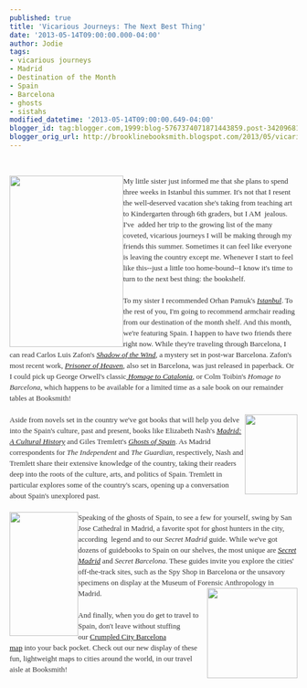 ```yaml
---
published: true
title: 'Vicarious Journeys: The Next Best Thing'
date: '2013-05-14T09:00:00.000-04:00'
author: Jodie
tags:
- vicarious journeys
- Madrid
- Destination of the Month
- Spain
- Barcelona
- ghosts
- sistahs
modified_datetime: '2013-05-14T09:00:00.649-04:00'
blogger_id: tag:blogger.com,1999:blog-5767374071871443859.post-3420968199614481796
blogger_orig_url: http://brooklinebooksmith.blogspot.com/2013/05/vicarious-journeys-next-best-thing.html
---
```


<br /><div style="color: #333333; font-family: Georgia, 'Times New Roman', 'Bitstream Charter', Times, serif; font-size: 13px; line-height: 19px;"><a data-mce-href="http://globecornerbookstore.com/blogs/wp-content/uploads/2013/05/94797.jpg" href="http://globecornerbookstore.com/blogs/wp-content/uploads/2013/05/94797.jpg"><img alt="" class="alignleft size-medium wp-image-9101" data-mce-src="http://globecornerbookstore.com/blogs/wp-content/uploads/2013/05/94797-199x300.jpg" height="300" src="http://globecornerbookstore.com/blogs/wp-content/uploads/2013/05/94797-199x300.jpg" style="border: 0px; cursor: default; float: left;" title="94797" width="199" /></a>My little sister just informed me that she plans to spend three weeks in Istanbul this summer. It's not that I resent the well-deserved vacation she's taking from teaching art to Kindergarten through 6th graders, but I AM &nbsp;jealous. I've &nbsp;added her trip to the growing list of the many coveted, vicarious journeys I will be making through my friends this summer. Sometimes it can feel like everyone is leaving the country except me. Whenever I start to feel like this--just a little too home-bound--I know it's time to turn to the next best thing: the bookshelf.</div><div style="color: #333333; font-family: Georgia, 'Times New Roman', 'Bitstream Charter', Times, serif; font-size: 13px; line-height: 19px;"><br /></div><div style="color: #333333; font-family: Georgia, 'Times New Roman', 'Bitstream Charter', Times, serif; font-size: 13px; line-height: 19px;">To my sister I recommended Orhan Pamuk's&nbsp;<a data-mce-href="http://www.brooklinebooksmith-shop.com/book/9781400033881" href="http://www.brooklinebooksmith-shop.com/book/9781400033881"><em>Istanbul</em></a>. To the rest of you, I'm going to recommend armchair reading from our destination of the month shelf. And this month, we're featuring Spain. I happen to have two friends there right now. While they're traveling through Barcelona, I can read Carlos Luis Zafon's&nbsp;<a data-mce-href="http://www.brooklinebooksmith-shop.com/book/9780143034902" href="http://www.brooklinebooksmith-shop.com/book/9780143034902"><em>Shadow of the Wind</em></a>, a mystery set in post-war Barcelona. Zafon's most recent work,&nbsp;<a data-mce-href="http://www.brooklinebooksmith-shop.com/book/9780062206299" href="http://www.brooklinebooksmith-shop.com/book/9780062206299"><em>Prisoner of Heaven</em></a>, also set in Barcelona, was just released in paperback. Or I could pick up George Orwell's classic<em><a data-mce-href="http://www.brooklinebooksmith-shop.com/book/9780156421171" href="http://www.brooklinebooksmith-shop.com/book/9780156421171">&nbsp;Homage to Catalonia</a>,&nbsp;</em>or&nbsp;Colm Toibin's&nbsp;<em>Homage to Barcelona</em>, which happens to be available for a limited time as a sale book on our remainder tables at Booksmith!</div><div style="color: #333333; font-family: Georgia, 'Times New Roman', 'Bitstream Charter', Times, serif; font-size: 13px; line-height: 19px;"><br /><a data-mce-href="http://globecornerbookstore.com/blogs/wp-content/uploads/2013/05/FC9781566563680.jpg" href="http://globecornerbookstore.com/blogs/wp-content/uploads/2013/05/FC9781566563680.jpg"><img alt="" class="alignright size-full wp-image-9120" data-mce-src="http://globecornerbookstore.com/blogs/wp-content/uploads/2013/05/FC9781566563680.jpg" height="140" src="http://globecornerbookstore.com/blogs/wp-content/uploads/2013/05/FC9781566563680.jpg" style="border: 0px; cursor: default; float: right;" title="FC9781566563680" width="92" /></a></div><div style="color: #333333; font-family: Georgia, 'Times New Roman', 'Bitstream Charter', Times, serif; font-size: 13px; line-height: 19px;">Aside from novels set in the country we've got books that will help you delve into the Spain's culture, past and present, books like Elizabeth Nash's&nbsp;<a data-mce-href="http://www.brooklinebooksmith-shop.com/book/9781566563680" href="http://www.brooklinebooksmith-shop.com/book/9781566563680"><em>Madrid: A Cultural History</em></a>&nbsp;and Giles Tremlett's&nbsp;<a data-mce-href="http://www.brooklinebooksmith-shop.com/book/9780802716743" href="http://www.brooklinebooksmith-shop.com/book/9780802716743"><em>Ghosts of Spain</em></a>. As Madrid correspondents for&nbsp;<em>The Independent</em>&nbsp;and&nbsp;<em>The Guardian</em>, respectively, Nash and Tremlett share their extensive knowledge of the country, taking their readers deep into the roots of the culture, arts, and politics of Spain. Tremlett in particular explores some of the country's scars, opening up a conversation about Spain's unexplored past.</div><div style="color: #333333; font-family: Georgia, 'Times New Roman', 'Bitstream Charter', Times, serif; font-size: 13px; line-height: 19px;"><br /></div><div style="color: #333333; font-family: Georgia, 'Times New Roman', 'Bitstream Charter', Times, serif; font-size: 13px; line-height: 19px;"><a data-mce-href="http://globecornerbookstore.com/blogs/wp-content/uploads/2013/05/97829158076771.jpg" href="http://globecornerbookstore.com/blogs/wp-content/uploads/2013/05/97829158076771.jpg"><img alt="" class="alignleft size-full wp-image-9103" data-mce-src="http://globecornerbookstore.com/blogs/wp-content/uploads/2013/05/97829158076771.jpg" height="217" src="http://globecornerbookstore.com/blogs/wp-content/uploads/2013/05/97829158076771.jpg" style="border: 0px; cursor: default; float: left;" title="9782915807677" width="120" /></a>Speaking of the ghosts of Spain, to see a few for yourself, swing by San Jose Cathedral in Madrid, a favorite spot for ghost hunters in the city, according &nbsp;legend and to our&nbsp;<em>Secret Madrid</em>&nbsp;guide. While we've got dozens of guidebooks to Spain on our shelves, the most unique are&nbsp;<a data-mce-href="http://www.brooklinebooksmith-shop.com/book/9782915807677" href="http://www.brooklinebooksmith-shop.com/book/9782915807677"><em>Secret Madrid</em></a>&nbsp;and&nbsp;<em>Secret Barcelona</em>. These guides invite you explore the cities' off-the-track sites, such as the Spy Shop in Barcelona or the unsavory specimens on display at the Museum of Forensic Anthropology in Madrid.<a data-mce-href="http://globecornerbookstore.com/blogs/wp-content/uploads/2013/05/crumpled-city-map-barcelona-377111680-thumb-1.jpg" href="http://globecornerbookstore.com/blogs/wp-content/uploads/2013/05/crumpled-city-map-barcelona-377111680-thumb-1.jpg"><img alt="" class="alignright size-full wp-image-9117" data-mce-src="http://globecornerbookstore.com/blogs/wp-content/uploads/2013/05/crumpled-city-map-barcelona-377111680-thumb-1.jpg" height="158" src="http://globecornerbookstore.com/blogs/wp-content/uploads/2013/05/crumpled-city-map-barcelona-377111680-thumb-1.jpg" style="border: 0px; cursor: default; float: right;" title="crumpled-city-map-barcelona-377111680-thumb-1" width="158" /></a></div><div style="color: #333333; font-family: Georgia, 'Times New Roman', 'Bitstream Charter', Times, serif; font-size: 13px; line-height: 19px;"><br /></div><div style="color: #333333; font-family: Georgia, 'Times New Roman', 'Bitstream Charter', Times, serif; font-size: 13px; line-height: 19px;">And finally, when you do get to travel to Spain, don't leave without stuffing our&nbsp;<a data-mce-href="http://www.globecorner.com/t/t53/26617.php" href="http://www.globecorner.com/t/t53/26617.php">Crumpled City Barcelona map</a>&nbsp;into&nbsp;your back pocket. Check out our new display of these fun, lightweight maps to cities around the world, in our travel aisle at Booksmith!</div>